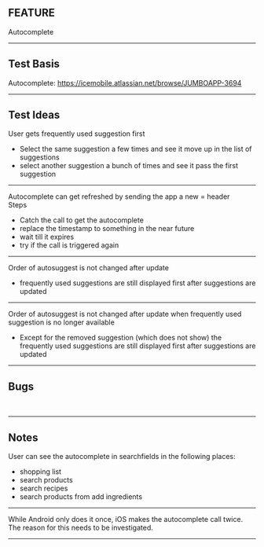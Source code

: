 ## FEATURE
Autocomplete

***

## Test Basis
Autocomplete: <https://icemobile.atlassian.net/browse/JUMBOAPP-3694>

***

## Test Ideas

User gets frequently used suggestion first

- Select the same suggestion a few times and see it move up in the list of suggestions
- select another suggestion a bunch of times and see it pass the first suggestion 
 
***

Autocomplete can get refreshed by sending the app a new = header
<br>Steps

- Catch the call to get the autocomplete
- replace the timestamp to something in the near future 
- wait till it expires
- try if the call is triggered again

***

Order of autosuggest is not changed after update

- frequently used suggestions are still displayed first after suggestions are updated

***

Order of autosuggest is not changed after update when frequently used suggestion is no longer available

- Except for the removed suggestion (which does not show) the frequently used suggestions are still displayed first after suggestions are updated

***



## Bugs
<br>

***

## Notes
User can see the autocomplete in searchfields in the following places:

* shopping list
* search products
* search recipes
* search products from add ingredients
***

While Android only does it once, iOS makes the autocomplete call twice. The reason for this needs to be investigated.

*** 
